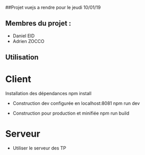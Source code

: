 
##Projet vuejs a rendre pour le jeudi 10/01/19

## Membres du projet :

- Daniel EID
- Adrien ZOCCO

## Utilisation

# Client
Installation des dépendances
npm install

* Construction dev configurée en localhost:8081
npm run dev

* Construction pour production et minifiée
npm run build

# Serveur

* Utiliser le serveur des TP




